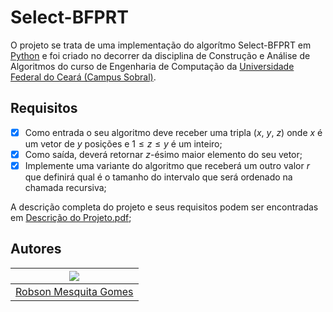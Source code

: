 # Select-BFPRT

O projeto se trata de uma implementação do algorítmo Select-BFPRT em [Python](https://www.python.org/) e foi criado no decorrer da disciplina de Construção e Análise de Algoritmos do curso de Engenharia de Computação da [Universidade Federal do Ceará (Campus Sobral)](https://sobral.ufc.br/).

## Requisitos

 - [X] Como entrada o seu algoritmo deve receber uma tripla ($x$, $y$, $z$) onde $x$ é um vetor de $y$ posições e $1 ≤ z ≤ y$ é um inteiro;
 - [X] Como saída, deverá retornar $z$-ésimo maior elemento do seu vetor;
 - [X] Implemente uma variante do algoritmo que receberá um outro valor $r$ que definirá qual é o tamanho do intervalo que será ordenado na chamada recursiva;

A descrição completa do projeto e seus requisitos podem ser encontradas em [Descrição do Projeto.pdf](./Descric%CC%A7a%CC%83o%20do%20Projeto.pdf);

## Autores

| ![](https://gravatar.com/avatar/30de07d052ecd822f860c4c0553b52f2?s=200&d=robohash&r=x) |
|----------------------------------------------------------------------------------------|
| [Robson Mesquita Gomes](https://github.com/rob-ec)                                     |
